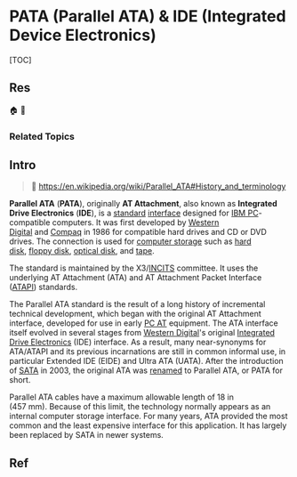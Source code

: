# PATA (Parallel ATA) & IDE (Integrated Device Electronics)

[TOC]



## Res
🏠 
🚧 


### Related Topics



## Intro
> 🔗 https://en.wikipedia.org/wiki/Parallel_ATA#History_and_terminology

**Parallel ATA** (**PATA**), originally **AT Attachment**, also known as **Integrated Drive Electronics** (**IDE**), is a [standard](https://en.wikipedia.org/wiki/Standardization "Standardization") [interface](https://en.wikipedia.org/wiki/Interface_\(computing\) "Interface (computing)") designed for [IBM PC](https://en.wikipedia.org/wiki/IBM_PC "IBM PC")-compatible computers. It was first developed by [Western Digital](https://en.wikipedia.org/wiki/Western_Digital "Western Digital") and [Compaq](https://en.wikipedia.org/wiki/Compaq "Compaq") in 1986 for compatible hard drives and CD or DVD drives. The connection is used for [computer storage](https://en.wikipedia.org/wiki/Computer_storage "Computer storage") such as [hard disk](https://en.wikipedia.org/wiki/Hard_disk_drive "Hard disk drive"), [floppy disk](https://en.wikipedia.org/wiki/Floppy_disk_variants#Superfloppy "Floppy disk variants"), [optical disk](https://en.wikipedia.org/wiki/Optical_disc_drive "Optical disc drive"), and [tape](https://en.wikipedia.org/wiki/Tape_drive "Tape drive").

The standard is maintained by the X3/[INCITS](https://en.wikipedia.org/wiki/INCITS "INCITS") committee. It uses the underlying AT Attachment (ATA) and AT Attachment Packet Interface ([ATAPI](https://en.wikipedia.org/wiki/ATA_Packet_Interface "ATA Packet Interface")) standards.

The Parallel ATA standard is the result of a long history of incremental technical development, which began with the original AT Attachment interface, developed for use in early [PC AT](https://en.wikipedia.org/wiki/PC_AT "PC AT") equipment. The ATA interface itself evolved in several stages from [Western Digital](https://en.wikipedia.org/wiki/Western_Digital "Western Digital")'s original [Integrated Drive Electronics](https://en.wikipedia.org/wiki/Integrated_Drive_Electronics "Integrated Drive Electronics") (IDE) interface. As a result, many near-synonyms for ATA/ATAPI and its previous incarnations are still in common informal use, in particular Extended IDE (EIDE) and Ultra ATA (UATA). After the introduction of [SATA](https://en.wikipedia.org/wiki/SATA "SATA") in 2003, the original ATA was [renamed](https://en.wikipedia.org/wiki/Retronym "Retronym") to Parallel ATA, or PATA for short.

Parallel ATA cables have a maximum allowable length of 18 in (457 mm). Because of this limit, the technology normally appears as an internal computer storage interface. For many years, ATA provided the most common and the least expensive interface for this application. It has largely been replaced by SATA in newer systems.



## Ref
